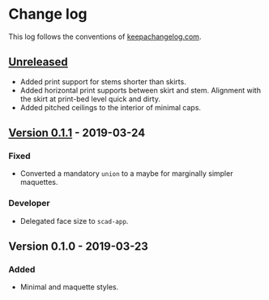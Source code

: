 # Change log
This log follows the conventions of
[keepachangelog.com](http://keepachangelog.com/).

## [Unreleased]
- Added print support for stems shorter than skirts.
- Added horizontal print supports between skirt and stem.
  Alignment with the skirt at print-bed level quick and dirty.
- Added pitched ceilings to the interior of minimal caps.

## [Version 0.1.1] - 2019-03-24
### Fixed
- Converted a mandatory `union` to a maybe for marginally simpler maquettes.

### Developer
- Delegated face size to `scad-app`.

## Version 0.1.0 - 2019-03-23
### Added
- Minimal and maquette styles.

[Unreleased]: https://github.com/veikman/dmote-keycap/compare/v0.1.1...HEAD
[Version 0.1.1]: https://github.com/veikman/dmote-keycap/compare/v0.1.0...v0.1.1
